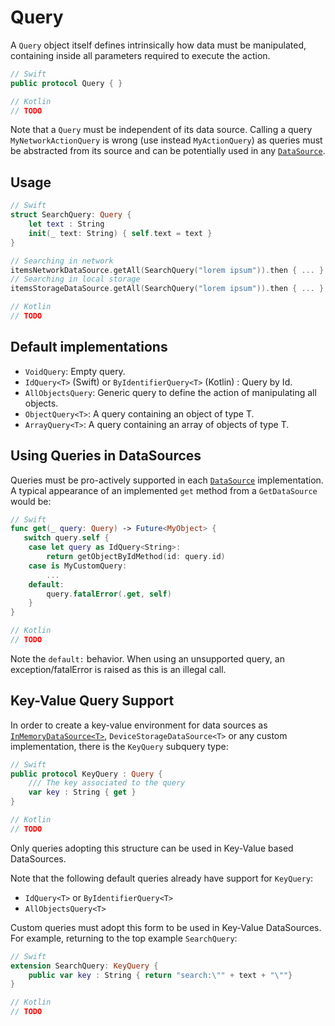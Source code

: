 # Query

A `Query` object itself defines intrinsically how data must be manipulated, containing inside all parameters required to execute the action. 

```swift
// Swift
public protocol Query { }
```

```kotlin
// Kotlin
// TODO
```
Note that a `Query` must be independent of its data source. Calling a query `MyNetworkActionQuery` is wrong (use instead `MyActionQuery`) as queries must be abstracted from its source and can be potentially used in any [`DataSource`](DataSource.md). 

## Usage

```swift
// Swift
struct SearchQuery: Query {
    let text : String
    init(_ text: String) { self.text = text }
}

// Searching in network
itemsNetworkDataSource.getAll(SearchQuery("lorem ipsum")).then { ... }
// Searching in local storage
itemsStorageDataSource.getAll(SearchQuery("lorem ipsum")).then { ... }
```

```kotlin
// Kotlin
// TODO
```

## Default implementations

- `VoidQuery`: Empty query.
- `IdQuery<T>` (Swift) or `ByIdentifierQuery<T>` (Kotlin) : Query by Id.
- `AllObjectsQuery`: Generic query to define the action of manipulating all objects.
- `ObjectQuery<T>`: A query containing an object of type T.
- `ArrayQuery<T>`: A query containing an array of objects of type T.

## Using Queries in DataSources

Queries must be pro-actively supported in each [`DataSource`](DataSource.md) implementation. A typical appearance of an implemented `get` method from a `GetDataSource` would be:

```swift
// Swift
func get(_ query: Query) -> Future<MyObject> {
   switch query.self {
    case let query as IdQuery<String>:
        return getObjectByIdMethod(id: query.id)
    case is MyCustomQuery:
        ... 
    default:
        query.fatalError(.get, self)
    }
}    
```

```kotlin
// Kotlin
// TODO
```

Note the `default:` behavior. When using an unsupported query, an exception/fatalError is raised as this is an illegal call.

## Key-Value Query Support

In order to create a key-value environment for data sources as [`InMemoryDataSource<T>`](InMemoryDataSource.md), `DeviceStorageDataSource<T>` or any custom implementation, there is the `KeyQuery` subquery type:

```swift
// Swift
public protocol KeyQuery : Query {
    /// The key associated to the query
    var key : String { get }
}
```

```kotlin
// Kotlin
// TODO
```

Only queries adopting this structure can be used in Key-Value based DataSources.

Note that the following default queries already have support for `KeyQuery`:

- `IdQuery<T>` or `ByIdentifierQuery<T>`
- `AllObjectsQuery<T>`

Custom queries must adopt this form to be used in Key-Value DataSources. For example, returning to the top example `SearchQuery`:

```swift
// Swift
extension SearchQuery: KeyQuery {
    public var key : String { return "search:\"" + text + "\""}
}
```

```kotlin
// Kotlin
// TODO
```
